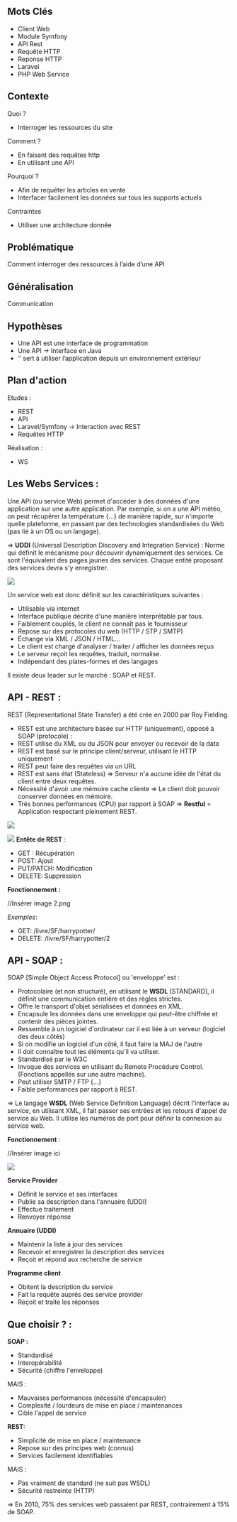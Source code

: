 

## Mots Clés
- Client Web
- Module Symfony
- API Rest
- Requête HTTP
- Reponse HTTP
- Laravel
- PHP Web Service

## Contexte
Quoi ?
- Interroger les ressources du site

Comment ?
- En faisant des requêtes http
- En utilisant une API

Pourquoi ?
- Afin de requêter les articles en vente
- Interfacer facilement les données sur tous les supports actuels

Contraintes
- Utiliser une architecture donnée

## Problématique
Comment interroger des ressources à l’aide d’une API

## Généralisation
Communication

## Hypothèses
- Une API est une interface de programmation
- Une API -> Interface en Java
- ‘’ sert à utiliser l’application depuis un environnement extérieur

## Plan d'action

Etudes :
- REST
- API
- Laravel/Symfony -> Interaction avec REST
- Requêtes HTTP


Réalisation :
- WS

## Les Webs Services :

Une API (ou service Web) permet d'accéder à des données d'une application sur une autre application. Par exemple, si on a une API météo, on peut récupérer la température {...} de manière rapide, sur n'importe quelle plateforme, en passant par des technologies standardisées du Web (pas lié à un OS ou un langage).

⇒ **UDDI** (Universal Description Discovery and Integration Service) : Norme qui définit le mécanisme pour découvrir dynamiquement des services. Ce sont l'équivalent des pages jaunes des services. Chaque entité proposant des services devra s'y enregistrer.

![](https://benoitpiette.com/labo/img/arch-typique.png)

Un service web est donc définit sur les caractéristiques suivantes :
- Utilisable via internet
- Interface publique décrite d'une manière interprétable par tous.
- Faiblement couplés, le client ne connaît pas le fournisseur
- Repose sur des protocoles du web (HTTP / STP / SMTP)
- Échange via XML / JSON / HTML...
- Le client est chargé d'analyser / traiter / afficher les données reçus
- Le serveur reçoit les requêtes, traduit, normalise.
- Indépendant des plates-formes et des langages

Il existe deux leader sur le marché : SOAP et REST.
## API - REST :

REST [Representational State Transfer) a été crée en 2000 par Roy Fielding.
- REST est une architecture basée sur HTTP (uniquement),  opposé à SOAP (protocole) :
- REST utilise du XML ou du JSON pour envoyer ou recevoir de la data
- REST est basé sur le principe client/serveur, utilisant le HTTP uniquement
- REST peut faire des requêtes via un URL
- REST est sans état (Stateless) ⇒ Serveur n'a aucune idée de l'état du client entre deux requêtes.
- Nécessité d'avoir une mémoire cache cliente ⇒  Le client doit pouvoir conserver données en mémoire.
- Très bonnes performances (CPU) par rapport à SOAP
⇒ **Restful** = Application respectant pleinement REST.

![](https://s3-eu-west-1.amazonaws.com/sdz-upload/prod/upload/clients_servers2.png)

![](https://www.supinfo.com/articles/resources/164943/2422/0.png)
**Entête de REST** :
-   GET : Récupération
-   POST: Ajout
-   PUT/PATCH: Modification
-   DELETE: Suppression

**Fonctionnement :**

//Insérer image 2.png

*Exemples*:

- GET: /livre/SF/harrypotter/
- DELETE: /livre/SF/harrypotter/2


##  API - SOAP :

SOAP [Simple Object Access Protocol] ou 'enveloppe' est :
- Protocolaire (et non structuré), en utilisant le **WSDL** [STANDARD], il définit une communication entière et des règles strictes.
- Offre le transport d'objet sérialisées et données en XML.
 - Encapsule les données dans une enveloppe qui peut-être chiffrée et contenir des pièces jointes.
- Ressemble à un logiciel d'ordinateur car il est liée à un serveur (logiciel des deux côtés)
- Si on modifie un logiciel d'un côté, il faut faire la MAJ de l'autre
- Il doit connaître tout les éléments qu'il va utiliser.
 - Standardisé par le W3C
 - Invoque des services en utilisant du Remote Procédure Control. (Fonctions appellés sur une autre machine).
 - Peut utiliser SMTP / FTP {...}
 - Faible performances par rapport à REST.

⇒ Le langage **WSDL** (Web Service Definition Language) décrit l'interface au service, en utilisant XML, il fait passer ses entrées et les retours d'appel de service au Web. Il utilise les numéros de port pour définir la connexion au service web.

**Fonctionnement** :

//Insérer image ici

![](https://user.oc-static.com/files/202001_203000/202693.png)


**Service Provider** 
- Définit le service et ses interfaces
- Publie sa description dans l'annuaire (UDDI)
- Effectue traitement
- Renvoyer réponse

**Annuaire (UDDI)**
- Maintenir la liste à jour des services
- Recevoir et enregistrer la description des services
- Reçoit et répond aux recherche de service

**Programme client**
- Obitent la description du service
- Fait la requête auprès des service provider
- Reçoit et traite les réponses

##  Que choisir ? :

**SOAP :**
- Standardisé
- Interopérabilité
- Sécurité (chiffre l'enveloppe)

MAIS :
- Mauvaises performances (nécessité d'encapsuler)
- Complexité / lourdeurs de mise en place / maintenances
- Cible l'appel de service

**REST:**
- Simplicité de mise en place / maintenance
- Repose sur des principes web (connus)
- Services facilement identifiables

MAIS : 
- Pas vraiment de standard (ne suit pas WSDL)
- Sécurité restreinte (HTTP)


⇒ En 2010, 75% des services web passaient par REST, contrairement à 15% de SOAP.


